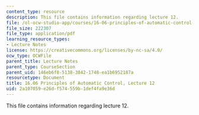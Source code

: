 ```yaml
---
content_type: resource
description: This file contains information regarding lecture 12.
file: /ol-ocw-studio-app/courses/16-06-principles-of-automatic-control-fall-2012/2a107059e26df574559b1def4fa9e36d_MIT16_06F12_Lecture_12.pdf
file_size: 222307
file_type: application/pdf
learning_resource_types:
- Lecture Notes
license: https://creativecommons.org/licenses/by-nc-sa/4.0/
ocw_type: OCWFile
parent_title: Lecture Notes
parent_type: CourseSection
parent_uid: 146eb6f8-5138-3842-1748-ea1b6952187a
resourcetype: Document
title: 16.06 Principles of Automatic Control, Lecture 12
uid: 2a107059-e26d-f574-559b-1def4fa9e36d
---
```

This file contains information regarding lecture 12.